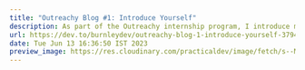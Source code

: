 ```yaml
---
title: "Outreachy Blog #1: Introduce Yourself"
description: As part of the Outreachy internship program, I introduce myself and give my core values.
url: https://dev.to/burnleydev/outreachy-blog-1-introduce-yourself-3794
date: Tue Jun 13 16:36:50 IST 2023
preview_image: https://res.cloudinary.com/practicaldev/image/fetch/s--Mq0racnI--/c_imagga_scale,f_auto,fl_progressive,h_420,q_auto,w_1000/https://dev-to-uploads.s3.amazonaws.com/uploads/articles/ulpg5s85d483lzype2b5.png
---
```

